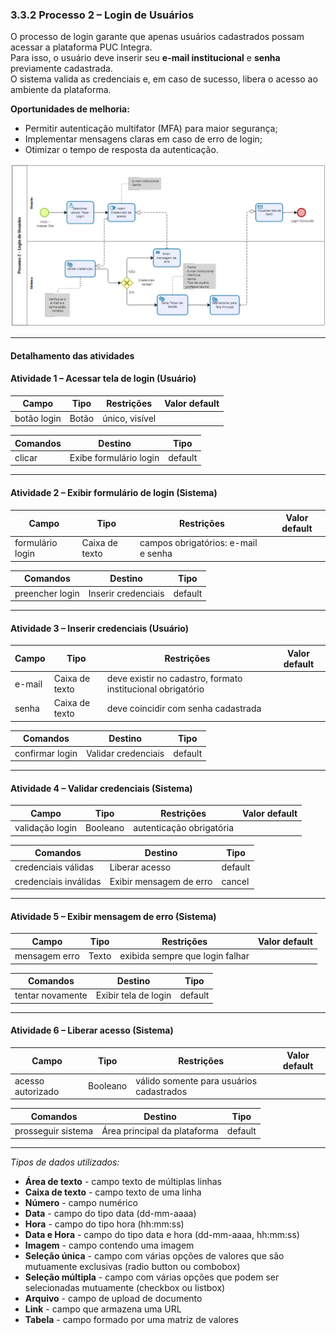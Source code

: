 ### 3.3.2 Processo 2 – Login de Usuários

O processo de login garante que apenas usuários cadastrados possam acessar a plataforma PUC Integra.  
Para isso, o usuário deve inserir seu **e-mail institucional** e **senha** previamente cadastrada.  
O sistema valida as credenciais e, em caso de sucesso, libera o acesso ao ambiente da plataforma.  

**Oportunidades de melhoria:**  
- Permitir autenticação multifator (MFA) para maior segurança;  
- Implementar mensagens claras em caso de erro de login;  
- Otimizar o tempo de resposta da autenticação.  

![PROCESSO 2 - Login de Usuários](../images/p2_Login.PNG "Modelo BPMN do Processo 2.")

---

#### Detalhamento das atividades  

#### Atividade 1 – Acessar tela de login (Usuário)

| **Campo**        | **Tipo**        | **Restrições**            | **Valor default** |
|-------------------|-----------------|---------------------------|-------------------|
| botão login       | Botão           | único, visível            |                   |

| **Comandos**       | **Destino**            | **Tipo**   |
|--------------------|-------------------------|------------|
| clicar             | Exibe formulário login | default    |

---

#### Atividade 2 – Exibir formulário de login (Sistema)

| **Campo**          | **Tipo**        | **Restrições**                               | **Valor default** |
|---------------------|-----------------|----------------------------------------------|-------------------|
| formulário login    | Caixa de texto  | campos obrigatórios: e-mail e senha          |                   |

| **Comandos**       | **Destino**             | **Tipo**   |
|--------------------|--------------------------|------------|
| preencher login    | Inserir credenciais      | default    |

---

#### Atividade 3 – Inserir credenciais (Usuário)

| **Campo**     | **Tipo**        | **Restrições**                                                | **Valor default** |
|---------------|-----------------|---------------------------------------------------------------|-------------------|
| e-mail        | Caixa de texto  | deve existir no cadastro, formato institucional obrigatório   |                   |
| senha         | Caixa de texto  | deve coincidir com senha cadastrada                           |                   |

| **Comandos**       | **Destino**                  | **Tipo**   |
|--------------------|-------------------------------|------------|
| confirmar login    | Validar credenciais           | default    |

---

#### Atividade 4 – Validar credenciais (Sistema)

| **Campo**            | **Tipo**     | **Restrições**                        | **Valor default** |
|-----------------------|--------------|---------------------------------------|-------------------|
| validação login       | Booleano     | autenticação obrigatória              |                   |

| **Comandos**         | **Destino**                   | **Tipo**   |
|----------------------|--------------------------------|------------|
| credenciais válidas  | Liberar acesso                 | default    |
| credenciais inválidas| Exibir mensagem de erro        | cancel     |

---

#### Atividade 5 – Exibir mensagem de erro (Sistema)

| **Campo**        | **Tipo**      | **Restrições**                       | **Valor default** |
|-------------------|---------------|--------------------------------------|-------------------|
| mensagem erro     | Texto         | exibida sempre que login falhar      |                   |

| **Comandos**       | **Destino**            | **Tipo**   |
|--------------------|-------------------------|------------|
| tentar novamente   | Exibir tela de login    | default    |

---

#### Atividade 6 – Liberar acesso (Sistema)

| **Campo**        | **Tipo**       | **Restrições**                          | **Valor default** |
|-------------------|----------------|-----------------------------------------|-------------------|
| acesso autorizado | Booleano       | válido somente para usuários cadastrados|                   |

| **Comandos**       | **Destino**             | **Tipo**   |
|--------------------|--------------------------|------------|
| prosseguir sistema | Área principal da plataforma | default |
---

_Tipos de dados utilizados:_  

* **Área de texto** - campo texto de múltiplas linhas  
* **Caixa de texto** - campo texto de uma linha  
* **Número** - campo numérico  
* **Data** - campo do tipo data (dd-mm-aaaa)  
* **Hora** - campo do tipo hora (hh:mm:ss)  
* **Data e Hora** - campo do tipo data e hora (dd-mm-aaaa, hh:mm:ss)  
* **Imagem** - campo contendo uma imagem  
* **Seleção única** - campo com várias opções de valores que são mutuamente exclusivas (radio button ou combobox)  
* **Seleção múltipla** - campo com várias opções que podem ser selecionadas mutuamente (checkbox ou listbox)  
* **Arquivo** - campo de upload de documento  
* **Link** - campo que armazena uma URL  
* **Tabela** - campo formado por uma matriz de valores  

